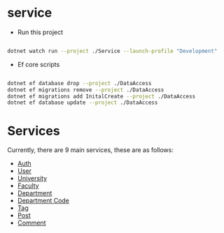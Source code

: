 # service

- Run this project

```bash

dotnet watch run --project ./Service --launch-profile "Development"

```

- Ef core scripts

```bash

dotnet ef database drop --project ./DataAccess
dotnet ef migrations remove --project ./DataAccess
dotnet ef migrations add InitalCreate --project ./DataAccess
dotnet ef database update --project ./DataAccess

```

# Services

Currently, there are 9 main services, these are as follows:

- [Auth](./service/Service/Controllers/AuthController.cs)
- [User](./service/Service/Controllers/UserController.cs)
- [University](./service/Service/Controllers(Controllers/UniversityController.cs))
- [Faculty](./service/Service/Controllers/FacultyController.cs)
- [Department](./service/Service/Controllers/DepartmentController.cs)
- [Department Code](./service/Service/Controllers/DepartmentCodeController.cs)
- [Tag](./service/Service/Controllers/TagController.cs)
- [Post](./service/Service/Controllers/TagController.cs)
- [Comment](./service/Service/Controllers/CommentController.cs)